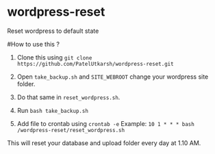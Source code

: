 # wordpress-reset
Reset wordpress to default state


#How to use this ? 

1. Clone this using `git clone https://github.com/PatelUtkarsh/wordpress-reset.git`

2. Open `take_backup.sh` and `SITE_WEBROOT` change your wordpress site folder.

3. Do that same in `reset_wordpress.sh`.

4. Run `bash take_backup.sh`

5. Add file to crontab using `crontab -e`
Example:  `10 1 * * * bash /wordpress-reset/reset_wordpress.sh`

This will reset your database and upload folder every day at 1.10 AM.